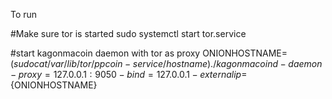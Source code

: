 To run

#Make sure tor is started
sudo systemctl start tor.service

#start kagonmacoin daemon with tor as proxy
ONIONHOSTNAME=$(sudo cat /var/lib/tor/ppcoin-service/hostname)
./kagonmacoind -daemon -proxy=127.0.0.1:9050 -bind=127.0.0.1 -externalip=${ONIONHOSTNAME}
